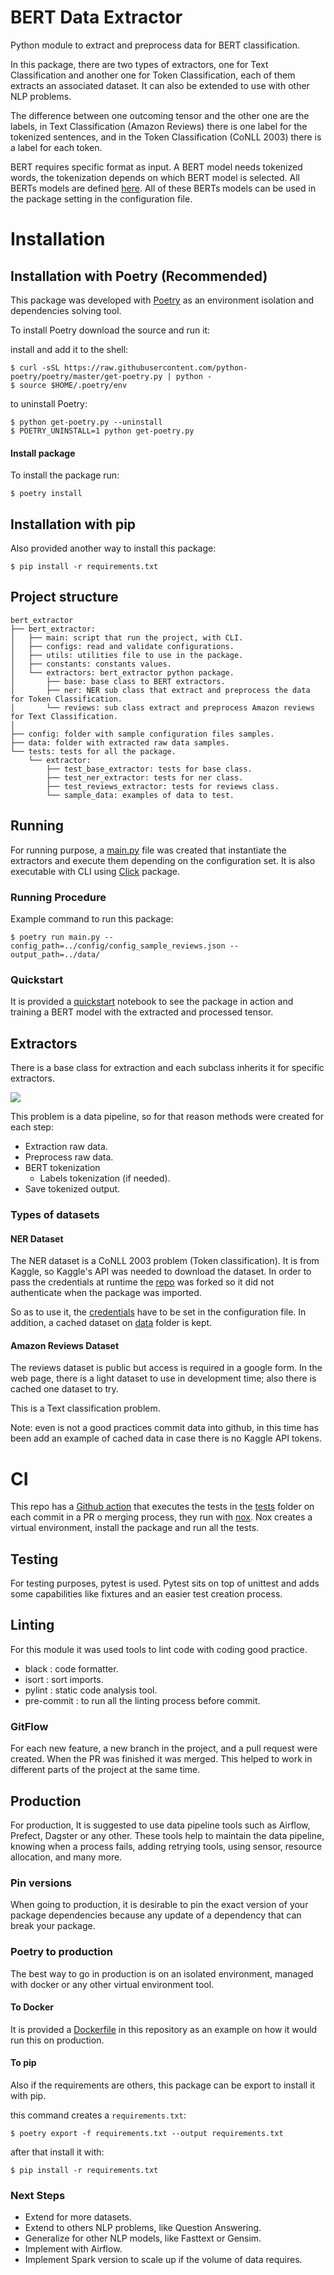 # BERT Data Extractor
Python module to extract and preprocess data for BERT classification.

In this package, there are two types of extractors, one for Text Classification and another one for Token Classification, each of them extracts an associated dataset. It can also be extended to use with other NLP problems.

The difference between one outcoming tensor and the other one are the labels, in Text Classification (Amazon Reviews) there is one label for the tokenized sentences, and in the Token Classification (CoNLL 2003) there is a label for each token.

BERT requires specific format as input. A BERT model needs tokenized words, the tokenization depends on which BERT model is selected.
All BERTs models are defined [here](https://huggingface.co/transformers/pretrained_models.html). All of these BERTs models can be used in the package setting in the configuration file.

# Installation
## Installation with Poetry (Recommended)

This package was developed with [Poetry](https://python-poetry.org/docs/) as an environment isolation and dependencies solving tool.

To install Poetry download the source and run it:

install and add it to the shell:
```
$ curl -sSL https://raw.githubusercontent.com/python-poetry/poetry/master/get-poetry.py | python -
$ source $HOME/.poetry/env
```

to uninstall Poetry:
```
$ python get-poetry.py --uninstall
$ POETRY_UNINSTALL=1 python get-poetry.py
```

#### Install package

To install the package run:
```
$ poetry install
```

## Installation with pip
Also provided another way to install this package:
```
$ pip install -r requirements.txt
```

## Project structure
```
bert_extractor
├── bert_extractor:
│   ├── main: script that run the project, with CLI.
│   ├── configs: read and validate configurations.
│   ├── utils: utilities file to use in the package.
│   ├── constants: constants values.
│   └── extractors: bert_extractor python package.
│       ├── base: base class to BERT extractors.
│       ├── ner: NER sub class that extract and preprocess the data for Token Classification.
│       └── reviews: sub class extract and preprocess Amazon reviews for Text Classification.
│
├── config: folder with sample configuration files samples.
├── data: folder with extracted raw data samples.
└── tests: tests for all the package.
    └── extractor:
        ├── test_base_extractor: tests for base class.
        ├── test_ner_extractor: tests for ner class.
        ├── test_reviews_extractor: tests for reviews class.
        └── sample_data: examples of data to test.
```

## Running
For running purpose, a [main.py](./bert_extractor/main.py) file was created that instantiate the extractors and execute them depending on the configuration set. It is also executable with CLI using [Click](https://click.palletsprojects.com/en/8.0.x/) package.

### Running Procedure
Example command to run this package:
```
$ poetry run main.py --config_path=../config/config_sample_reviews.json --output_path=../data/
```

### Quickstart
It is provided a [quickstart](quickstart.ipynb) notebook to see the package in action and training a BERT model with the extracted and processed tensor.

## Extractors

There is a base class for extraction and each subclass inherits it for specific extractors.

![](bert_extractor.png)

This problem is a data pipeline, so for that reason methods were created for each step:

- Extraction raw data.
- Preprocess raw data.
- BERT tokenization
    - Labels tokenization (if needed).
- Save tokenized output.

### Types of datasets
#### NER Dataset
The NER dataset is a CoNLL 2003 problem (Token classification). It is from Kaggle, so Kaggle's API was needed to download the dataset.
In order to pass the credentials at runtime the [repo](https://github.com/fawolfmann/kaggle-api) was forked so it did not authenticate when the package was imported.

So as to use it, the [credentials](https://www.kaggle.com/docs/api#authentication) have to be set in the configuration file. In addition, a cached dataset on [data](./data) folder is kept.

#### Amazon Reviews Dataset
The reviews dataset is public but access is required in a google form. In the web page, there is a light dataset to use in development time; also there is cached one dataset to try.

This is a Text classification problem.

Note: even is not a good practices commit data into github, in this time has been add an example of cached data in case there is no Kaggle API tokens.

# CI
This repo has a [Github action](.github/workflows/ci.yml) that executes the tests in the [tests](./tests) folder on each commit in a PR o merging process, they run with [nox](https://nox.thea.codes/en/stable/). Nox creates a virtual environment, install the package and run all the tests.

## Testing
For testing purposes, pytest is used. Pytest sits on top of unittest and adds some capabilities like fixtures and an easier test creation process.

## Linting
For this module it was used tools to lint code with coding good practice.
- black : code formatter.
- isort : sort imports.
- pylint : static code analysis tool.
- pre-commit : to run all the linting process before commit.

### GitFlow
For each new feature,  a new branch in the project, and a pull request were created. When the PR was finished it was merged.
This helped to work in different parts of the project at the same time.

## Production
For production, It is suggested to use data pipeline tools such as Airflow, Prefect, Dagster or any other. These tools help to maintain the data pipeline, knowing when a process fails, adding retrying tools, using sensor, resource allocation, and many more.

### Pin versions
When going to production, it is desirable to pin the exact version of your package dependencies because any update of a dependency that can break your package.

### Poetry to production
The best way to go in production is on an isolated environment, managed with docker or any other virtual environment tool.

#### To Docker

It is provided a [Dockerfile](Dockerfile) in this repository as an example on how it would run this on production.

#### To pip
Also if the requirements are others,  this package can be export to install it with pip.

this command creates a `requirements.txt`:
```
$ poetry export -f requirements.txt --output requirements.txt
```
after that install it with:
```
$ pip install -r requirements.txt
```

### Next Steps

- Extend for more datasets.
- Extend to others NLP problems, like Question Answering.
- Generalize for other NLP models, like Fasttext or Gensim.
- Implement with Airflow.
- Implement Spark version to scale up if the volume of data requires.